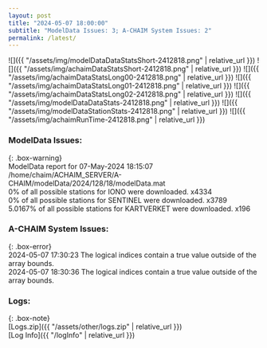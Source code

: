 ```yaml
---
layout: post
title: "2024-05-07 18:00:00"
subtitle: "ModelData Issues: 3; A-CHAIM System Issues: 2"
permalink: /latest/
---
```


![]({{ "/assets/img/modelDataDataStatsShort-2412818.png" | relative_url }})
![]({{ "/assets/img/achaimDataStatsShort-2412818.png" | relative_url }})
![]({{ "/assets/img/achaimDataStatsLong00-2412818.png" | relative_url }})
![]({{ "/assets/img/achaimDataStatsLong01-2412818.png" | relative_url }})
![]({{ "/assets/img/achaimDataStatsLong02-2412818.png" | relative_url }})
![]({{ "/assets/img/modelDataDataStats-2412818.png" | relative_url }})
![]({{ "/assets/img/modelDataStationStats-2412818.png" | relative_url }})
![]({{ "/assets/img/achaimRunTime-2412818.png" | relative_url }})


### ModelData Issues:  
  
{: .box-warning}  
 ModelData report for 07-May-2024 18:15:07   
 /home/chaim/ACHAIM_SERVER/A-CHAIM/modelData/2024/128/18/modelData.mat   
 0% of all possible stations for IONO were downloaded. x4334   
 0% of all possible stations for SENTINEL were downloaded. x3789   
 5.0167% of all possible stations for KARTVERKET were downloaded. x196   
  
### A-CHAIM System Issues:  
  
{: .box-error}  
2024-05-07 17:30:23 The logical indices contain a true value outside of the array bounds.  
2024-05-07 18:30:36 The logical indices contain a true value outside of the array bounds.  

### Logs:  
  
{: .box-note}  
[Logs.zip]({{ "/assets/other/logs.zip" | relative_url }})  
[Log Info]({{ "/logInfo" | relative_url }})  

